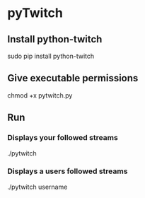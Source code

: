# pyTwitch

## Install python-twitch
sudo pip install python-twitch

## Give executable permissions
chmod +x pytwitch.py

## Run
### Displays your followed streams
./pytwitch

### Displays a users followed streams
./pytwitch username
